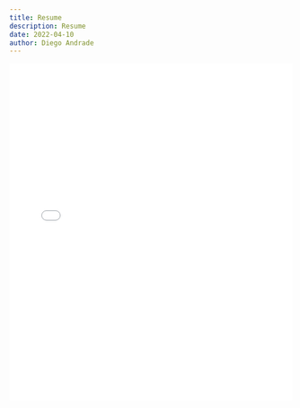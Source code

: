 ```yaml
---
title: Resume
description: Resume
date: 2022-04-10
author: Diego Andrade
---
```


<embed src="/documents/en/resume.pdf" type="application/pdf" width="100%" height="600px" />
